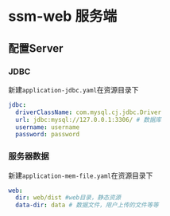 # ssm-web 服务端

## 配置Server

### JDBC

新建`application-jdbc.yaml`在资源目录下

```yaml
jdbc:
  driverClassName: com.mysql.cj.jdbc.Driver
  url: jdbc:mysql://127.0.0.1:3306/ # 数据库
  username: username
  password: password
```

### 服务器数据

新建`application-mem-file.yaml`在资源目录下

```yaml
web:
  dir: web/dist #web目录，静态资源
  data-dir: data # 数据文件，用户上传的文件等等
```
